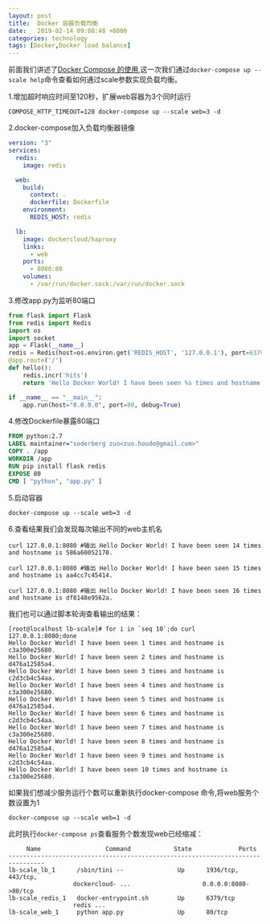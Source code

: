 ```yaml
---
layout: post
title:  Docker 容器负载均衡
date:   2019-02-14 09:08:48 +0800
categories: technology
tags: [Docker,Docker load balance]
---
```

前面我们讲述了[Docker Compose 的使用](https://zuohd.github.io/technology/2019/01/30/docker-compose-using.html),这一次我们通过`docker-compose up --scale help`命令查看如何通过scale参数实现负载均衡。

1.增加超时响应时间至120秒，扩展web容器为3个同时运行

``` shell
COMPOSE_HTTP_TIMEOUT=120 docker-compose up --scale web=3 -d

```
2.docker-compose加入负载均衡器镜像

``` docker-compose.yml
version: "3"
services:
  redis:
    image: redis

  web:
    build:
      context: .
      dockerfile: Dockerfile
    environment:
      REDIS_HOST: redis

  lb:
    image: dockercloud/haproxy
    links:
      - web
    ports:
      - 8080:80
    volumes:
      - /var/run/docker.sock:/var/run/docker.sock

```
3.修改app.py为监听80端口
``` python
from flask import Flask
from redis import Redis
import os
import socket
app = Flask(__name__)
redis = Redis(host=os.environ.get('REDIS_HOST', '127.0.0.1'), port=6379)
@app.route('/')
def hello():
    redis.incr('hits')
    return 'Hello Docker World! I have been seen %s times and hostname is %s.\n' % (redis.get('hits'),socket.gethostname())

if __name__ == "__main__":
    app.run(host="0.0.0.0", port=80, debug=True)

```
4.修改Dockerfile暴露80端口

``` Dockerfile
FROM python:2.7
LABEL maintainer="soderberg zuo<zuo.houde@gmail.com>"
COPY . /app
WORKDIR /app
RUN pip install flask redis
EXPOSE 80                     
CMD [ "python", "app.py" ]

```
5.启动容器

``` shell
docker-compose up --scale web=3 -d
```
6.查看结果我们会发现每次输出不同的web主机名

``` shell
curl 127.0.0.1:8080 #输出 Hello Docker World! I have been seen 14 times and hostname is 586a60052170.

curl 127.0.0.1:8080 #输出 Hello Docker World! I have been seen 15 times and hostname is aa4cc7c45414.

curl 127.0.0.1:8080 #输出 Hello Docker World! I have been seen 16 times and hostname is df8148e9562a.

```

我们也可以通过脚本轮询查看输出的结果：

```shell
[root@localhost lb-scale]# for i in `seq 10`;do curl 127.0.0.1:8080;done
Hello Docker World! I have been seen 1 times and hostname is c3a300e25680.
Hello Docker World! I have been seen 2 times and hostname is d476a12585a4.
Hello Docker World! I have been seen 3 times and hostname is c2d3cb4c54aa.
Hello Docker World! I have been seen 4 times and hostname is c3a300e25680.
Hello Docker World! I have been seen 5 times and hostname is d476a12585a4.
Hello Docker World! I have been seen 6 times and hostname is c2d3cb4c54aa.
Hello Docker World! I have been seen 7 times and hostname is c3a300e25680.
Hello Docker World! I have been seen 8 times and hostname is d476a12585a4.
Hello Docker World! I have been seen 9 times and hostname is c2d3cb4c54aa.
Hello Docker World! I have been seen 10 times and hostname is c3a300e25680.

```
如果我们想减少服务运行个数可以重新执行docker-compose 命令,将web服务个数设置为1

 ``` shell
 docker-compose up --scale web=1 -d

 ```
 此时执行`docker-compose ps`查看服务个数发现web已经缩减：

 ``` output
      Name                  Command            State             Ports          
--------------------------------------------------------------------------------
lb-scale_lb_1      /sbin/tini --               Up      1936/tcp, 443/tcp,       
                   dockercloud- ...                    0.0.0.0:8080->80/tcp     
lb-scale_redis_1   docker-entrypoint.sh        Up      6379/tcp                 
                   redis ...                                                    
lb-scale_web_1     python app.py               Up      80/tcp  
 ```
 